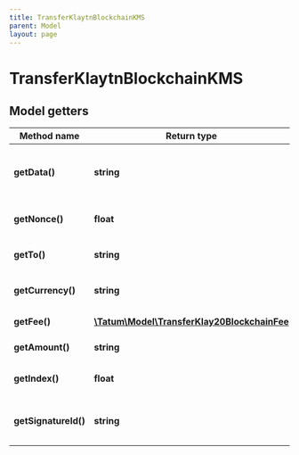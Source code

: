 ```yaml
---
title: TransferKlaytnBlockchainKMS
parent: Model
layout: page
---
```


# TransferKlaytnBlockchainKMS

## Model getters

Method name | Return type | Description | Notes
------------ | ------------- | ------------- | -------------
**getData()** | **string** | Additional data that can be passed to a blockchain transaction as a data property; must be in the hexadecimal format <br>Example: `4d79206e6f746520746f2074686520726563697069656e74` | [optional]
**getNonce()** | **float** | Nonce to be set to Klaytn transaction. If not present, last known nonce will be used. <br>Example: `null` | [optional]
**getTo()** | **string** | Blockchain address to send assets <br>Example: `0x687422eEA2cB73B5d3e242bA5456b782919AFc85` |
**getCurrency()** | **string** | Currency to transfer from Klaytn Blockchain Account. <br>Example: `KLAY` |
**getFee()** | [**\Tatum\Model\TransferKlay20BlockchainFee**](../TransferKlay20BlockchainFee) |  <br>Example: `null` | [optional]
**getAmount()** | **string** | Amount to be sent in Ether. <br>Example: `100000` |
**getIndex()** | **float** | If signatureId is mnemonic-based, this is the index to the specific address from that mnemonic. <br>Example: `null` | [optional]
**getSignatureId()** | **string** | Identifier of the private key associated in signing application. Private key, or signature Id must be present. <br>Example: `26d3883e-4e17-48b3-a0ee-09a3e484ac83` |

